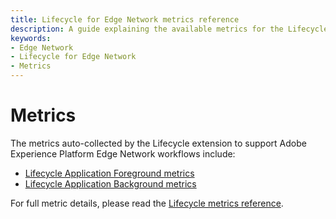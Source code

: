 ```yaml
---
title: Lifecycle for Edge Network metrics reference
description: A guide explaining the available metrics for the Lifecycle for Edge Network mobile extension.
keywords:
- Edge Network
- Lifecycle for Edge Network
- Metrics
---
```


# Metrics

The metrics auto-collected by the Lifecycle extension to support Adobe Experience Platform Edge Network workflows include:

* [Lifecycle Application Foreground metrics](../mobile-core/lifecycle/metrics.md#lifecycle-application-foreground-metrics)
* [Lifecycle Application Background metrics](../mobile-core/lifecycle/metrics.md#lifecycle-application-background-metrics)

For full metric details, please read the [Lifecycle metrics reference](../mobile-core/lifecycle/metrics.md).

